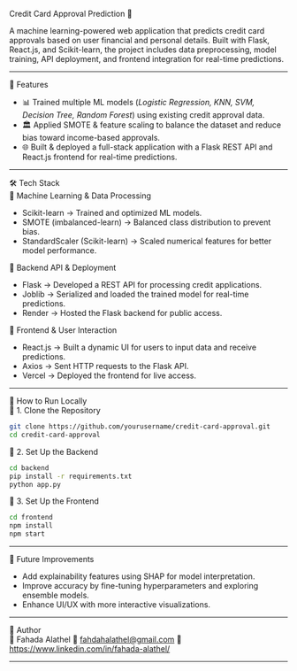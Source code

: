 Credit Card Approval Prediction 🚀  

A machine learning-powered web application that predicts credit card approvals based on user financial and personal details. Built with Flask, React.js, and Scikit-learn, the project includes data preprocessing, model training, API deployment, and frontend integration for real-time predictions.  

---

🔹 Features  
- 📊 Trained multiple ML models (*Logistic Regression, KNN, SVM, Decision Tree, Random Forest*) using existing credit approval data.  
- 🏛️ Applied SMOTE & feature scaling to balance the dataset and reduce bias toward income-based approvals.  
- 🌐 Built & deployed a full-stack application with a Flask REST API and React.js frontend for real-time predictions.  

---

🛠️ Tech Stack  
🔹 Machine Learning & Data Processing  
- Scikit-learn → Trained and optimized ML models.  
- SMOTE (imbalanced-learn) → Balanced class distribution to prevent bias.  
- StandardScaler (Scikit-learn) → Scaled numerical features for better model performance.  

🔹 Backend API & Deployment  
- Flask → Developed a REST API for processing credit applications.  
- Joblib → Serialized and loaded the trained model for real-time predictions.  
- Render → Hosted the Flask backend for public access.  

🔹 Frontend & User Interaction  
- React.js → Built a dynamic UI for users to input data and receive predictions.  
- Axios → Sent HTTP requests to the Flask API.  
- Vercel → Deployed the frontend for live access.  

---

🚀 How to Run Locally  
🔹 1. Clone the Repository  
```bash
git clone https://github.com/yourusername/credit-card-approval.git
cd credit-card-approval
```

🔹 2. Set Up the Backend  
```bash
cd backend
pip install -r requirements.txt
python app.py
```

🔹 3. Set Up the Frontend  
```bash
cd frontend
npm install
npm start
```

---

📌 Future Improvements  
- Add explainability features using SHAP for model interpretation.  
- Improve accuracy by fine-tuning hyperparameters and exploring ensemble models.  
- Enhance UI/UX with more interactive visualizations.  

---

📝 Author  
👤 Fahada Alathel 
📧 fahdahalathel@gmail.com 
🔗 https://www.linkedin.com/in/fahada-alathel/

---

